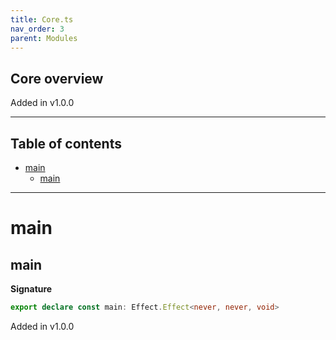 ```yaml
---
title: Core.ts
nav_order: 3
parent: Modules
---
```


## Core overview

Added in v1.0.0

---

<h2 class="text-delta">Table of contents</h2>

- [main](#main)
  - [main](#main-1)

---

# main

## main

**Signature**

```ts
export declare const main: Effect.Effect<never, never, void>
```

Added in v1.0.0
